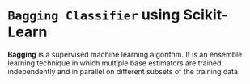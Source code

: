 # `Bagging Classifier` using Scikit-Learn

__Bagging__ is a supervised machine learning algorithm. It is an ensemble learning technique in which multiple base estimators are trained independently and in parallel on different subsets of the training data.
